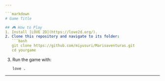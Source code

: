 ```yaml
---

```markdown
# Game Title

## 🎮 How to Play
1. Install [LÖVE 2D](https://love2d.org/).  
2. Clone this repository and navigate to its folder:
   ```bash
   git clone https://github.com/miyusuri/Marisaventuras.git
   cd yourgame
   ```
3. Run the game with:
   ```bash
   love .
   ```
---
```

